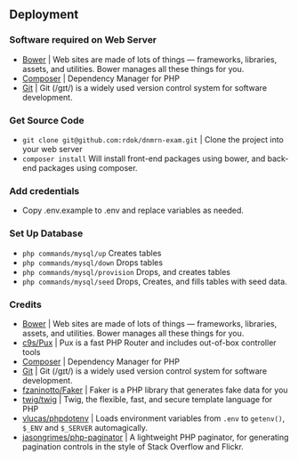 ## Deployment
### Software required on Web Server
- [Bower][bower_path] | Web sites are made of lots of things — frameworks, libraries, assets, and utilities. Bower manages all these things for you.
- [Composer][composer_path] | Dependency Manager for PHP
- [Git][git_path] | Git (/ɡɪt/) is a widely used version control system for software development.

### Get Source Code
- `git clone git@github.com:rdok/dnmrn-exam.git` | Clone the project into your web server
- `composer install` Will install front-end packages using bower, and back-end packages using composer.

### Add credentials
- Copy .env.example to .env and replace variables as needed.

### Set Up Database
- `php commands/mysql/up` Creates tables
- `php commands/mysql/down` Drops tables
- `php commands/mysql/provision` Drops, and creates tables
- `php commands/mysql/seed` Drops, Creates, and fills tables with seed data. 


### Credits
- [Bower][bower_path] | Web sites are made of lots of things — frameworks, libraries, assets, and utilities. Bower manages all these things for you.
- [c9s/Pux][corneltek_c9s_Pux] | Pux is a fast PHP Router and includes out-of-box controller tools
- [Composer][composer_path] | Dependency Manager for PHP
- [Git][git_path] | Git (/ɡɪt/) is a widely used version control system for software development.
- [fzaninotto/Faker][fzaninotto_Faker_path] | Faker is a PHP library that generates fake data for you
- [twig/twig][twig_twig] | Twig, the flexible, fast, and secure template language for PHP
- [vlucas/phpdotenv][vlucas_phpdotenv_path] | Loads environment variables from `.env` to `getenv()`, `$_ENV` and `$_SERVER` automagically.
- [jasongrimes/php-paginator][jasongrimes_php-paginator] | A lightweight PHP paginator, for generating pagination controls in the style of Stack Overflow and Flickr.

[bower_path]: http://bower.io
[composer_path]: https://getcomposer.org/
[git_path]: https://git-scm.com/
[fzaninotto_Faker_path]: https://github.com/fzaninotto/Faker
[vlucas_phpdotenv_path]: https://github.com/vlucas/phpdotenv
[corneltek_c9s_Pux]: https://github.com/c9s/Pux/
[twig_twig]: https://github.com/twigphp/Twig
[jasongrimes_php-paginator]: https://github.com/jasongrimes/php-paginator
